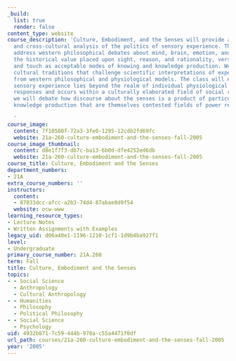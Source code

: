 ```yaml
---
_build:
  list: true
  render: false
content_type: website
course_description: 'Culture, Embodiment, and the Senses will provide an historical
  and cross-cultural analysis of the politics of sensory experience. The subject will
  address western philosophical debates about mind, brain, emotion, and the body and
  the historical value placed upon sight, reason, and rationality, versus smell, taste,
  and touch as acceptable modes of knowing and knowledge production. We will assess
  cultural traditions that challenge scientific interpretations of experience arising
  from western philosophical and physiological models. The class will examine how
  sensory experience lies beyond the realm of individual physiological or psychological
  responses and occurs within a culturally elaborated field of social relations. Finally,
  we will debate how discourse about the senses is a product of particular modes of
  knowledge production that are themselves contested fields of power relations.

  '
course_image:
  content: 7f10580f-72a3-3fe0-1295-12cdb2fd69fc
  website: 21a-260-culture-embodiment-and-the-senses-fall-2005
course_image_thumbnail:
  content: d8e1f7f3-db7c-ba13-6b0d-dfe4252ed6db
  website: 21a-260-culture-embodiment-and-the-senses-fall-2005
course_title: Culture, Embodiment and the Senses
department_numbers:
- 21A
extra_course_numbers: ''
instructors:
  content:
  - 87033dcc-afcc-a2b3-74d4-87abae8d9f54
  website: ocw-www
learning_resource_types:
- Lecture Notes
- Written Assignments with Examples
legacy_uid: d06a40e1-1196-1210-1cf1-1d9b4ba927f1
level:
- Undergraduate
primary_course_number: 21A.260
term: Fall
title: Culture, Embodiment and the Senses
topics:
- - Social Science
  - Anthropology
  - Cultural Anthropology
- - Humanities
  - Philosophy
  - Political Philosophy
- - Social Science
  - Psychology
uid: 4932b871-7c59-444b-978a-c55a4471f0df
url_path: courses/21a-260-culture-embodiment-and-the-senses-fall-2005
year: '2005'
---
```

